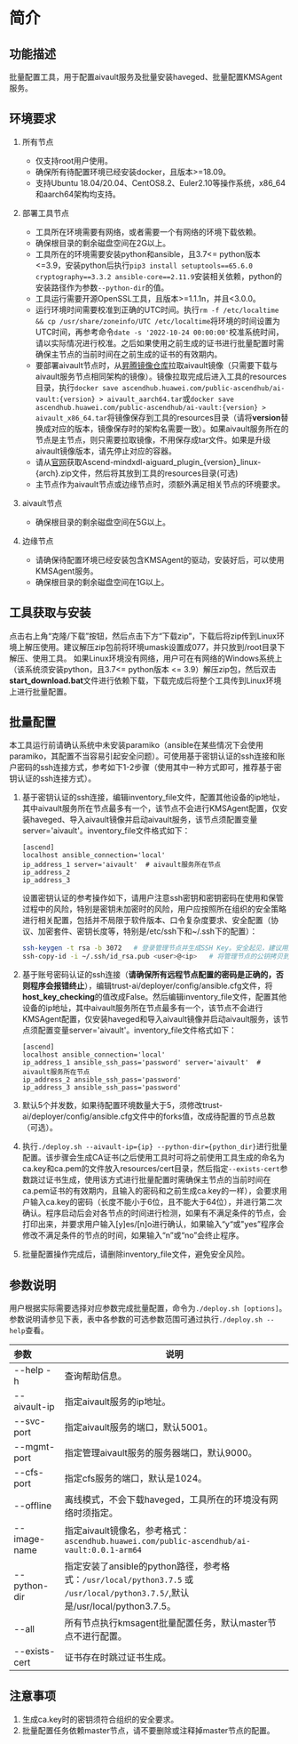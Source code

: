 # 简介

## 功能描述

批量配置工具，用于配置aivault服务及批量安装haveged、批量配置KMSAgent服务。

## 环境要求

1. 所有节点
   - 仅支持root用户使用。
   - 确保所有待配置环境已经安装docker，且版本>=18.09。
   - 支持Ubuntu 18.04/20.04、CentOS8.2、Euler2.10等操作系统，x86_64和aarch64架构均支持。
2. 部署工具节点
   - 工具所在环境需要有网络，或者需要一个有网络的环境下载依赖。
   - 确保根目录的剩余磁盘空间在2G以上。
   - 工具所在的环境需要安装python和ansible，且3.7<= python版本 <=3.9，安装python后执行`pip3 install setuptools==65.6.0 cryptography==3.3.2 ansible-core==2.11.9`安装相关依赖，python的安装路径作为参数`--python-dir`的值。
   - 工具运行需要开源OpenSSL工具，且版本>=1.1.1n，并且<3.0.0。
   - 运行环境时间需要校准到正确的UTC时间。执行`rm -f /etc/localtime && cp /usr/share/zoneinfo/UTC /etc/localtime`将环境的时间设置为UTC时间，再参考命令`date -s '2022-10-24 00:00:00'`校准系统时间，请以实际情况进行校准。之后如果使用之前生成的证书进行批量配置时需确保主节点的当前时间在之前生成的证书的有效期内。
   - 要部署aivault节点时，从[昇腾镜像仓库](https://ascendhub.huawei.com/#/detail/ai-vault)拉取aivault镜像（只需要下载与aivault服务节点相同架构的镜像）。镜像拉取完成后进入工具的resources目录，执行`docker save ascendhub.huawei.com/public-ascendhub/ai-vault:{version} > aivault_aarch64.tar`或`docker save ascendhub.huawei.com/public-ascendhub/ai-vault:{version} > aivault_x86_64.tar`将镜像保存到工具的resources目录（请将**version**替换成对应的版本，镜像保存时的架构名需要一致）。如果aivault服务所在的节点是主节点，则只需要拉取镜像，不用保存成tar文件。如果是升级aivault镜像版本，请先停止对应的容器。
   - 请从[官网](https://gitee.com/ascend/trust-ai/releases)获取Ascend-mindxdl-aiguard_plugin_{version}_linux-{arch}.zip文件，然后将其放到工具的resources目录(可选)
   - 主节点作为aivault节点或边缘节点时，须额外满足相关节点的环境要求。

3. aivault节点
   - 确保根目录的剩余磁盘空间在5G以上。

4. 边缘节点
   - 请确保待配置环境已经安装包含KMSAgent的驱动，安装好后，可以使用KMSAgent服务。
   - 确保根目录的剩余磁盘空间在1G以上。

## 工具获取与安装

点击右上角“克隆/下载”按钮，然后点击下方“下载zip”，下载后将zip传到Linux环境上解压使用。建议解压zip包前将环境umask设置成077，并只放到/root目录下解压、使用工具。
如果Linux环境没有网络，用户可在有网络的Windows系统上（该系统须安装python，且3.7<= python版本 <= 3.9）解压zip包，然后双击**start_download.bat**文件进行依赖下载，下载完成后将整个工具传到Linux环境上进行批量配置。

## 批量配置

本工具运行前请确认系统中未安装paramiko（ansible在某些情况下会使用paramiko，其配置不当容易引起安全问题）。可使用基于密钥认证的ssh连接和账户密码的ssh连接方式，参考如下1-2步骤（使用其中一种方式即可，推荐基于密钥认证的ssh连接方式）。

1. 基于密钥认证的ssh连接，编辑inventory_file文件，配置其他设备的ip地址，其中aivault服务所在节点最多有一个，该节点不会进行KMSAgent配置，仅安装haveged、导入aivault镜像并启动aivault服务，该节点须配置变量server='aivault'。inventory_file文件格式如下：

   ```text
   [ascend]
   localhost ansible_connection='local'
   ip_address_1 server='aivault'  # aivault服务所在节点
   ip_address_2
   ip_address_3
   ```

   设置密钥认证的参考操作如下，请用户注意ssh密钥和密钥密码在使用和保管过程中的风险，特别是密钥未加密时的风险，用户应按照所在组织的安全策略进行相关配置，包括并不局限于软件版本、口令复杂度要求、安全配置（协议、加密套件、密钥长度等，特别是/etc/ssh下和~/.ssh下的配置）：

   ```bash
   ssh-keygen -t rsa -b 3072   # 登录管理节点并生成SSH Key。安全起见，建议用户到"Enter passphrase"步骤时输入密钥密码，且符合密码复杂度要求。建议执行这条命令前先将umask设置为0077，执行完后再恢复原来umask值。
   ssh-copy-id -i ~/.ssh/id_rsa.pub <user>@<ip>   # 将管理节点的公钥拷贝到所有节点的机器上，<user>@<ip>替换成要拷贝到的对应节点的账户和ip。
   ```

2. 基于账号密码认证的ssh连接（**请确保所有远程节点配置的密码是正确的，否则程序会报错终止**），编辑trust-ai/deployer/config/ansible.cfg文件，将**host_key_checking**的值改成False。然后编辑inventory_file文件，配置其他设备的ip地址，其中aivault服务所在节点最多有一个，该节点不会进行KMSAgent配置，仅安装haveged和导入aivault镜像并启动aivault服务，该节点须配置变量server='aivault'。inventory_file文件格式如下：

   ```text
   [ascend]
   localhost ansible_connection='local'
   ip_address_1 ansible_ssh_pass='password' server='aivault'  # aivault服务所在节点
   ip_address_2 ansible_ssh_pass='password'
   ip_address_3 ansible_ssh_pass='password'
   ```

3. 默认5个并发数，如果待配置环境数量大于5，须修改trust-ai/deployer/config/ansible.cfg文件中的forks值，改成待配置的节点总数（可选）。
4. 执行`./deploy.sh --aivault-ip={ip} --python-dir={python_dir}`进行批量配置。该步骤会生成CA证书(之后使用工具时可将之前使用工具生成的命名为ca.key和ca.pem的文件放入resources/cert目录，然后指定`--exists-cert`参数跳过证书生成，使用该方式进行批量配置时需确保主节点的当前时间在ca.pem证书的有效期内，且输入的密码和之前生成ca.key的一样），会要求用户输入ca.key的密码（长度不能小于6位，且不能大于64位），并进行第二次确认。程序启动后会对各节点的时间进行检测，如果有不满足条件的节点，会打印出来，并要求用户输入[y]es/[n]o进行确认，如果输入“y“或"yes”程序会修改不满足条件的节点的时间，如果输入“n”或“no”会终止程序。
5. 批量配置操作完成后，请删除inventory_file文件，避免安全风险。

## 参数说明

用户根据实际需要选择对应参数完成批量配置，命令为`./deploy.sh [options]`。
参数说明请参见下表，表中各参数的可选参数范围可通过执行`./deploy.sh --help`查看。

| 参数           | 说明                                                                                                                          |
| :------------- | ----------------------------------------------------------------------------------------------------------------------------- |
| --help  -h     | 查询帮助信息。                                                                                                                |
| --aivault-ip   | 指定aivault服务的ip地址。                                                                                                     |
| --svc-port     | 指定aivault服务的端口，默认5001。                                                                                             |
| --mgmt-port    | 指定管理aivault服务的服务器端口，默认9000。                                                                                    |
| --cfs-port     | 指定cfs服务的端口，默认是1024。                                                                                               |
| --offline      | 离线模式，不会下载haveged，工具所在的环境没有网络时须指定。                                                              |
| --image-name   | 指定aivault镜像名，参考格式：`ascendhub.huawei.com/public-ascendhub/ai-vault:0.0.1-arm64`         |
| --python-dir   | 指定安装了ansible的python路径，参考格式：`/usr/local/python3.7.5` 或 `/usr/local/python3.7.5/`,默认是/usr/local/python3.7.5。 |
| --all          | 所有节点执行kmsagent批量配置任务，默认master节点不进行配置。                                                                   |
| --exists-cert | 证书存在时跳过证书生成。                                                                                                      |

## 注意事项

1. 生成ca.key时的密钥须符合组织的安全要求。
2. 批量配置任务依赖master节点，请不要删除或注释掉master节点的配置。

